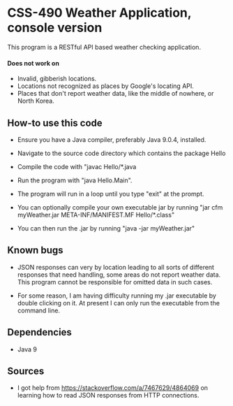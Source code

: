 CSS-490 Weather Application, console version
======
This program is a RESTful API based weather checking application.
 
#### Does not work on
* Invalid, gibberish locations.
* Locations not recognized as places by Google's locating API.
* Places that don't report weather data, like the middle of nowhere, or North Korea.
 
## How-to use this code
* Ensure you have a Java compiler, preferably Java 9.0.4, installed.
* Navigate to the source code directory which contains the package Hello
* Compile the code with "javac Hello/*.java
* Run the program with "java Hello.Main".
* The program will run in a loop until you type "exit" at the prompt.

* You can optionally compile your own executable jar by running 
"jar cfm myWeather.jar META-INF/MANIFEST.MF Hello/*.class"

* You can then run the .jar by running "java -jar myWeather.jar"

## Known bugs
* JSON responses can very by location leading to all sorts of different responses that need handling, 
some areas do not report weather data. This program cannot be responsible for omitted data in such cases.

* For some reason, I am having difficulty running my .jar executable by double clicking on it. At present I can
only run the executable from the command line.
 
## Dependencies
* Java 9

## Sources
* I got help from https://stackoverflow.com/a/7467629/4864069 on learning how to read JSON responses
from HTTP connections.
